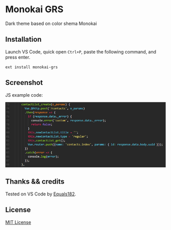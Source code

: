 # Monokai GRS
Dark theme based on color shema Monokai

## Installation
Launch VS Code, quick open `Ctrl+P`, paste the following command, and press enter.

```
ext install monokai-grs
```

## Screenshot
JS example code:

![Example JS](example-js.png)

## Thanks && credits
Tested on VS Code by [Equals182](https://github.com/Equals182).

## License
[MIT License](LICENSE)